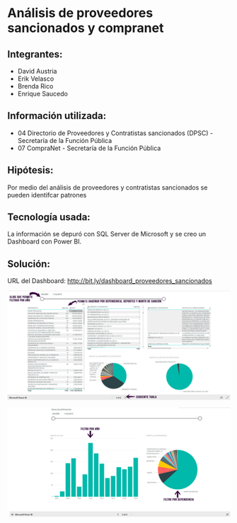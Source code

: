 # Análisis de proveedores sancionados y compranet

## Integrantes:

- David Austria
- Erik Velasco
- Brenda Rico
- Enrique Saucedo

## Información utilizada:

- 04 Directorio de Proveedores y Contratistas sancionados (DPSC) - Secretaría de la Función Pública
- 07 CompraNet - Secretaría de la Función Pública

## Hipótesis:

Por medio del análisis de proveedores y contratistas sancionados se pueden identifcar patrones

## Tecnología usada:

La información se depuró con SQL Server de Microsoft y se creo un Dashboard con Power BI.

## Solución:

URL del Dashboard: http://bit.ly/dashboard_proveedores_sancionados



![](powerbi_hoja_01.jpg)
      
![](powerbi_hoja_02.jpg)	  